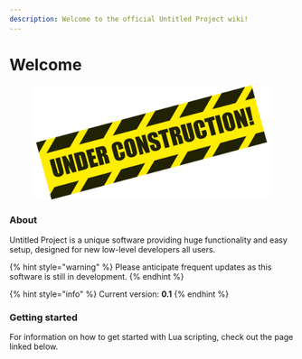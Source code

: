 ```yaml
---
description: Welcome to the official Untitled Project wiki!
---
```


# Welcome

<figure><img src=".gitbook/assets/pngimg.com - under_construction_PNG18.png" alt="" width="563"><figcaption></figcaption></figure>

### About

Untitled Project is a unique software providing huge functionality and easy setup, designed for new low-level developers all users.

{% hint style="warning" %}
Please anticipate frequent updates as this software is still in development.
{% endhint %}

{% hint style="info" %}
Current version: **0.1**
{% endhint %}

### Getting started

For information on how to get started with Lua scripting, check out the page linked below.
